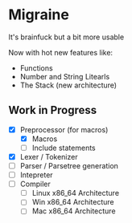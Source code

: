 # Migraine

It's brainfuck but a bit more usable

Now with hot new features like:

- Functions
- Number and String Litearls
- The Stack (new architecture)

## Work in Progress

- [x] Preprocessor (for macros)
	- [x] Macros
	- [ ] Include statements
- [x] Lexer / Tokenizer
- [ ] Parser / Parsetree generation
- [ ] Intepreter
- [ ] Compiler
	- [ ] Linux x86_64 Architecture
	- [ ] Win x86_64 Architecture
	- [ ] Mac x86_64 Architecture
